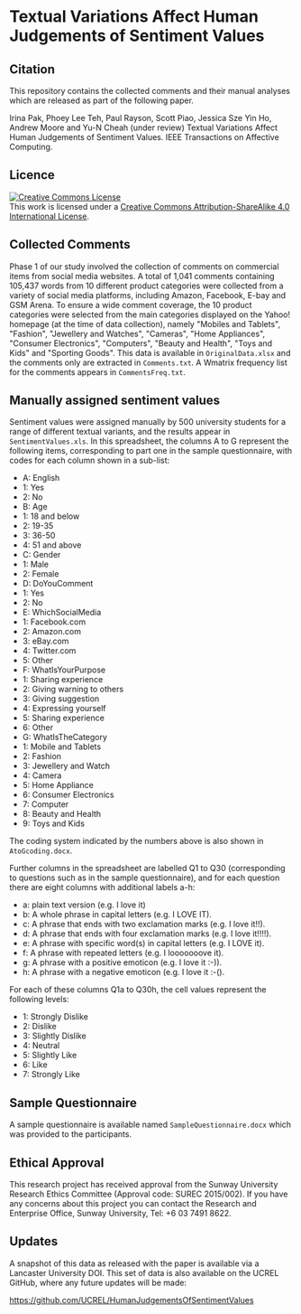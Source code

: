 # Textual Variations Affect Human Judgements of Sentiment Values

## Citation

This repository contains the collected comments and their manual analyses which are released as part of the following paper.

Irina Pak, Phoey Lee Teh, Paul Rayson, Scott Piao, Jessica Sze Yin Ho, Andrew Moore and Yu-N Cheah (under review) Textual Variations Affect Human Judgements of Sentiment Values. IEEE Transactions on Affective Computing.
	

## Licence

<a rel="license" href="http://creativecommons.org/licenses/by-sa/4.0/"><img alt="Creative Commons License" style="border-width:0" src="https://i.creativecommons.org/l/by-sa/4.0/88x31.png" /></a><br />This work is licensed under a <a rel="license" href="http://creativecommons.org/licenses/by-sa/4.0/">Creative Commons Attribution-ShareAlike 4.0 International License</a>.

## Collected Comments

Phase 1 of our study involved the collection of comments on commercial items from social media websites. A total of 1,041 comments containing 105,437 words from 10 different product categories were collected from a variety of social media platforms, including Amazon, Facebook, E-bay and GSM Arena. To ensure a wide comment coverage, the 10 product categories were selected from the main categories displayed on the Yahoo! homepage (at the time of data collection), namely "Mobiles and Tablets", "Fashion", "Jewellery and Watches", "Cameras", "Home Appliances", "Consumer Electronics", "Computers", "Beauty and Health", "Toys and Kids" and "Sporting Goods". This data is available in `OriginalData.xlsx` and the comments only are extracted in `Comments.txt`. A Wmatrix frequency list for the comments appears in `CommentsFreq.txt`.

## Manually assigned sentiment values

Sentiment values were assigned manually by 500 university students for a range of different textual variants, and the results appear in `SentimentValues.xls`. In this spreadsheet, the columns A to G represent the following items, corresponding to part one in the sample questionnaire, with codes for each column shown in a sub-list: 

 * A: English
  * 1: Yes
  * 2: No
 * B: Age
  * 1: 18 and below
  * 2: 19-35
  * 3: 36-50
  * 4: 51 and above
 * C: Gender
  * 1: Male
  * 2: Female
 * D: DoYouComment
  * 1: Yes
  * 2: No
 * E: WhichSocialMedia
  * 1: Facebook.com
  * 2: Amazon.com
  * 3: eBay.com
  * 4: Twitter.com
  * 5: Other
 * F: WhatIsYourPurpose
  * 1: Sharing experience
  * 2: Giving warning to others
  * 3: Giving suggestion
  * 4: Expressing yourself
  * 5: Sharing experience
  * 6: Other
 * G: WhatIsTheCategory
  * 1: Mobile and Tablets
  * 2: Fashion
  * 3: Jewellery and Watch
  * 4: Camera
  * 5: Home Appliance
  * 6: Consumer Electronics
  * 7: Computer
  * 8: Beauty and Health
  * 9: Toys and Kids
 
The coding system indicated by the numbers above is also shown in `AtoGcoding.docx`.
 
Further columns in the spreadsheet are labelled Q1 to Q30 (corresponding to questions such as in the sample questionnaire), and for each question there are eight columns with additional labels a-h:

 * a: plain text version (e.g. I love it)
 * b: A whole phrase in capital letters (e.g. I LOVE IT).
 * c: A phrase that ends with two exclamation marks (e.g. I love it!!).
 * d: A phrase that ends with four exclamation marks (e.g. I love it!!!!).
 * e: A phrase with specific word(s) in capital letters (e.g. I LOVE it).
 * f: A phrase with repeated letters (e.g. I looooooove it).
 * g: A phrase with a positive emoticon (e.g. I love it :-)).
 * h: A phrase with a negative emoticon (e.g. I love it :-(). 

For each of these columns Q1a to Q30h, the cell values represent the following levels:

 * 1: Strongly Dislike
 * 2: Dislike
 * 3: Slightly Dislike
 * 4: Neutral
 * 5: Slightly Like
 * 6: Like
 * 7: Strongly Like
 
## Sample Questionnaire

A sample questionnaire is available named `SampleQuestionnaire.docx` which was provided to the participants.


## Ethical Approval

This research project has received approval from the Sunway University Research Ethics Committee (Approval code: SUREC 2015/002). If you have any concerns about this project you can contact the Research and Enterprise Office, Sunway University, Tel: +6 03 7491 8622. 

## Updates

A snapshot of this data as released with the paper is available via a Lancaster University DOI.
This set of data is also available on the UCREL GitHub, where any future updates will be  made:

https://github.com/UCREL/HumanJudgementsOfSentimentValues


